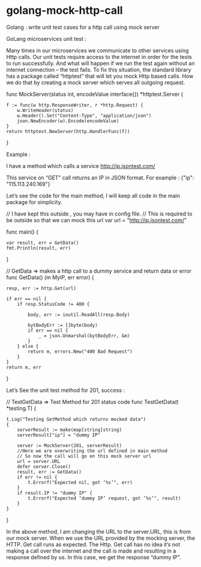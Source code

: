 # golang-mock-http-call
Golang : write unit test cases for a http call using mock server 

GoLang microservices unit test :

Many times in our microservices we communicate to other services using Http calls.
Our unit tests require access to the internet in order for the tests to run successfully. And what will happen if we run the test again without an internet connection – the test fails.
To fix this situation, the standard library has a package called “httptest” that will let you mock Http based calls. 
How we do that by creating a mock server which serves all outgoing request.

func MockServer(status int, encodeValue interface{}) *httptest.Server {

    f := func(w http.ResponseWriter, r *http.Request) {
        w.WriteHeader(status)
        w.Header().Set("Content-Type", "application/json")
        json.NewEncoder(w).Encode(encodeValue)
    }
    return httptest.NewServer(http.HandlerFunc(f))
}

Example :

I have a method which calls a service
http://ip.jsontest.com/

This service on “GET” call returns an IP in JSON format. 
For example : {"ip": "115.113.240.169"}

Let’s see the code for the main method, I will keep all code in the main package for simplicity.

// I have kept this outside , you may have in config file.
// This is required to be outside so that we can mock this url
var url = "http://ip.jsontest.com/"

func main() {

	var result, err = GetData()
	fmt.Println(result, err)
}

// GetData  => makes a http call to a dummy service and return data or error
func GetData() (m MyIP, err error) {

	resp, err := http.Get(url)

	if err == nil {
		if resp.StatusCode != 400 {

			body, err := ioutil.ReadAll(resp.Body)

			bytBodyErr := []byte(body)
			if err == nil {
				_ = json.Unmarshal(bytBodyErr, &m)
			}
		} else {
			return m, errors.New("400 Bad Request")
		}
	}
	return m, err
}


Let’s See the unit test method for 201, success :


// TestGetData => Test Method for 201 status code
func TestGetData(t *testing.T) {

	t.Log("Testing GetMethod which returns mocked data")
	{
		serverResult := make(map[string]string)
		serverResult["ip"] = "dummy IP"

		server := MockServer(201, serverResult)
		//Here we are overwriting the url defined in main method
		// So now the call will go on this mock server url
		url = server.URL
		defer server.Close()
		result, err := GetData()
		if err != nil {
			t.Errorf("Expected nil, got ‘%s’", err)
		}
		if result.IP != "dummy IP" {
			t.Errorf("Expected ‘dummy IP’ request, got ‘%s’", result)
		}
	}
}
 
In the above method, I am changing the URL to the server.URL, this is from our mock server. When we use the URL provided by the mocking server, the HTTP. Get call runs as expected.
The Http. Get call has no idea it’s not making a call over the internet and the call is made and resulting in a response defined by us. In this case, we get the response “dummy IP”.



